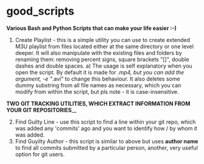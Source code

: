 # good_scripts
**Various Bash and Python Scripts that can make your life easier :-)**

1. Create Playlist - this is a simple utility you can use to create extended M3U playlist from files located either at the same directory or one level deeper. It will also manipulate with the existing files and folders by renaming them: removing percent signs, square brackets "[]", double dashes and double spaces. 
  a) The usage is self explanatory when you open the script. By default it is made for *.mp4, but you can add the argument, -e "*.avi"  to change this behaviour. It also deletes some dummy substring from all file names as necessary, which you can modify from within the script, but pls note - it is case-insensitive. 

**TWO GIT TRACKING UTILITIES, WHICH EXTRACT INFORMATION FROM YOUR GIT REPOSITORIES**__

2. Find Guilty Line - use this script to find a line within your git repo, which was added any 'commits' ago and you want to identify how / by whom it was added. 
3. Find Guyilty Author - this script is similar to above but uses **author name** to find all commits submitted by a particular person, another, very useful option for git users.
